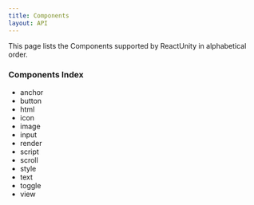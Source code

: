 ```yaml
---
title: Components
layout: API
---
```


This page lists the Components supported by ReactUnity in alphabetical order.

### Components Index

- anchor
- button
- html
- icon
- image
- input
- render
- script
- scroll
- style
- text
- toggle
- view

